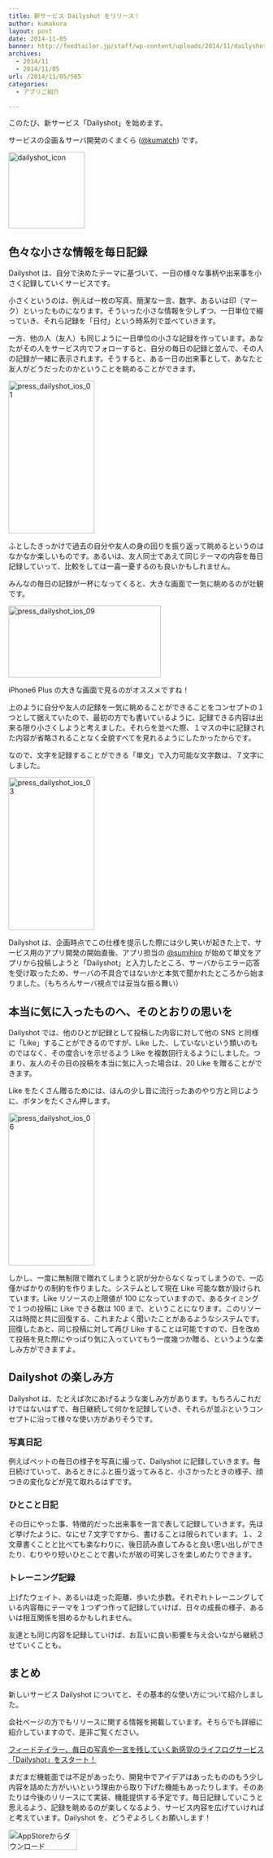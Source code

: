 ```yaml
---
title: 新サービス Dailyshot をリリース！
author: kumakura
layout: post
date: 2014-11-05
banner: http://feedtailor.jp/staff/wp-content/uploads/2014/11/dailyshot_logo_100.png
archives:
  - 2014/11
  - 2014/11/05
url: /2014/11/05/565
categories:
  - アプリご紹介

---
```

このたび、新サービス「Dailyshot」を始めます。
  
サービスの企画＆サーバ開発のくまくら ([@kumatch](http://twitter.com/kumatch)) です。

<a href="https://itunes.apple.com/jp/app/dailyshot/id932716879" target="_blank"><img src="http://feedtailor.jp/staff/wp-content/uploads/2014/11/dailyshot_icon-150x150.png" alt="dailyshot_icon" width="150" height="150" class="alignnone size-thumbnail wp-image-581" /></a>

## 色々な小さな情報を毎日記録

Dailyshot は、自分で決めたテーマに基づいて、一日の様々な事柄や出来事を小さく記録していくサービスです。

小さくというのは、例えば一枚の写真、簡潔な一言、数字、あるいは印（マーク）といったものになります。そういった小さな情報を少しずつ、一日単位で綴っていき、それら記録を「日付」という時系列で並べていきます。

一方、他の人（友人）も同じように一日単位の小さな記録を作っています。あなたがその人をサービス内でフォローすると、自分の毎日の記録と並んで、その人の記録が一緒に表示されます。そうすると、ある一日の出来事として、あなたと友人がどうだったのかということを眺めることができます。

[<img src="http://feedtailor.jp/staff/wp-content/uploads/2014/11/press_dailyshot_ios_01-169x300.png" alt="press_dailyshot_ios_01" width="169" height="300" class="alignnone size-medium wp-image-570" />](http://feedtailor.jp/staff/wp-content/uploads/2014/11/press_dailyshot_ios_01.png)

ふとしたきっかけで過去の自分や友人の身の回りを振り返って眺めるというのはなかなか楽しいものです。あるいは、友人同士であえて同じテーマの内容を毎日記録していって、比較をしては一喜一憂するのも良いかもしれません。

みんなの毎日の記録が一杯になってくると、大きな画面で一気に眺めるのが壮観です。

[<img src="http://feedtailor.jp/staff/wp-content/uploads/2014/11/press_dailyshot_ios_09-300x141.png" alt="press_dailyshot_ios_09" width="300" height="141" class="alignnone size-medium wp-image-573" />](http://feedtailor.jp/staff/wp-content/uploads/2014/11/press_dailyshot_ios_09.png)

iPhone6 Plus の大きな画面で見るのがオススメですね！

上のように自分や友人の記録を一気に眺めることができることをコンセプトの１つとして据えていたので、最初の方でも書いているように、記録できる内容は出来る限り小さくしようと考えました。それらを並べた際、１マスの中に記録された内容が省略されることなく全貌すべてを見れるようにしたかったからです。

なので、文字を記録することができる「単文」で入力可能な文字数は、７文字にしました。

[<img src="http://feedtailor.jp/staff/wp-content/uploads/2014/11/press_dailyshot_ios_03-169x300.png" alt="press_dailyshot_ios_03" width="169" height="300" class="alignnone size-medium wp-image-574" />](http://feedtailor.jp/staff/wp-content/uploads/2014/11/press_dailyshot_ios_03.png)

Dailyshot は、企画時点でこの仕様を提示した際には少し笑いが起きた上で、サービス用のアプリ開発の開始直後、アプリ担当の [@sumihiro](http://twitter.com/sumihiro) が始めて単文をアプリから投稿しようと「Dailyshot」と入力したところ、サーバからエラー応答を受け取ったため、サーバの不具合ではないかと本気で聞かれたところから始まりました。（もちろんサーバ視点では妥当な振る舞い）

## 本当に気に入ったものへ、そのとおりの思いを

Dailyshot では、他のひとが記録として投稿した内容に対して他の SNS と同様に「Like」することができるのですが、Like した、していないという類いのものではなく、その度合いを示せるよう Like を複数回行えるようにしました。つまり、友人のその日の投稿を本当に気に入った場合は、20 Like を贈ることができます。

Like をたくさん贈るためには、ほんの少し昔に流行ったあのやり方と同じように、ボタンをたくさん押します。

[<img src="http://feedtailor.jp/staff/wp-content/uploads/2014/11/press_dailyshot_ios_06-169x300.png" alt="press_dailyshot_ios_06" width="169" height="300" class="alignnone size-medium wp-image-575" />](http://feedtailor.jp/staff/wp-content/uploads/2014/11/press_dailyshot_ios_06.png)

しかし、一度に無制限で贈れてしまうと訳が分からなくなってしまうので、一応僅かばかりの制約を作りました。システムとして現在 Like 可能な数が設けられています。Like リソースの上限値が 100 になっていますので、あるタイミングで１つの投稿に Like できる数は 100 まで、ということになります。このリソースは時間と共に回復する、これまたよく聞いたことがあるようなシステムです。回復したあと、同じ投稿に対して再び Like することは可能ですので、日を改めて投稿を見た際にやっぱり気に入っていてもう一度幾つか贈る、というような楽しみ方ができますよ。

## Dailyshot の楽しみ方

Dailyshot は、たとえば次にあげるような楽しみ方があります。もちろんこれだけではないはずで、毎日継続して何かを記録していき、それらが並ぶというコンセプトに沿って様々な使い方がありそうです。

### 写真日記

例えばペットの毎日の様子を写真に撮って、Dailyshot に記録していきます。毎日続けていって、あるときにふと振り返ってみると、小さかったときの様子、顔つきの変化などが見て取れるはずです。

### ひとこと日記

その日にやった事、特徴的だった出来事を一言で表して記録していきます。先ほど挙げたように、なにせ７文字ですから、書けることは限られています。１、２文章書くことと比べても楽なわりに、後日読み直してみると良い思い出しができたり、むりやり短いひとことで書いたが故の可笑しさを楽しめたりできます。

### トレーニング記録

上げたウェイト、あるいは走った距離、歩いた歩数。それぞれトレーニングしている内容毎にテーマを１つずつ作って記録していけば、日々の成長の様子、あるいは相互関係を掴めるかもしれません。
  
友達とも同じ内容を記録していけば、お互いに良い影響を与え合いながら継続させていくことも。

## まとめ

新しいサービス Dailyshot についてと、その基本的な使い方について紹介しました。

会社ページの方でもリリースに関する情報を掲載しています。そちらでも詳細に紹介していますので、是非ご覧ください。
  
<a href="http://feedtailor.jp/press_dailyshot" title="フィードテイラー、毎日の写真や一言を残していく新感覚のライフログサービス「Dailyshot」をスタート！" target="_blank">フィードテイラー、毎日の写真や一言を残していく新感覚のライフログサービス「Dailyshot」をスタート！</a>

まだまだ機能面では不足があったり、開発中でアイデアはあったもののもう少し内容を詰めた方がいいという理由から取り下げた機能もあったりします。そのあたりは今後のリリースにて実装、機能提供する予定です。毎日記録していこうと思えるよう、記録を眺めるのが楽しくなるよう、サービス内容を広げていければと考えています。Dailyshot を、どうぞよろしくお願いします！

<a href="https://itunes.apple.com/jp/app/dailyshot/id932716879" target="_blank"><img src="http://feedtailor.jp/staff/wp-content/uploads/2014/04/Download_on_the_App_Store_Badge_JP_135x40_1004.png" alt="AppStoreからダウンロード" width="135" height="40" class="alignnone size-full wp-image-58" /></a>